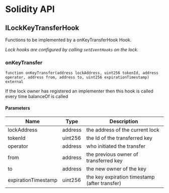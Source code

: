 # Solidity API

## ILockKeyTransferHook

Functions to be implemented by a onKeyTransferHook Hook.

_Lock hooks are configured by calling `setEventHooks` on the lock._

### onKeyTransfer

```solidity
function onKeyTransfer(address lockAddress, uint256 tokenId, address operator, address from, address to, uint256 expirationTimestamp) external
```

If the lock owner has registered an implementer then this hook
is called every time balanceOf is called

#### Parameters

| Name                | Type    | Description                                   |
| ------------------- | ------- | --------------------------------------------- |
| lockAddress         | address | the address of the current lock               |
| tokenId             | uint256 | the Id of the transferred key                 |
| operator            | address | who initiated the transfer                    |
| from                | address | the previous owner of transferred key         |
| to                  | address | the new owner of the key                      |
| expirationTimestamp | uint256 | the key expiration timestamp (after transfer) |
